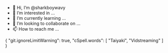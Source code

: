 - 👋 Hi, I’m @sharkboywavy
- 👀 I’m interested in ...
- 🌱 I’m currently learning ...
- 💞️ I’m looking to collaborate on ...
- 📫 How to reach me ...

<!---
sharkboywavy/sharkboywavy is a ✨ special ✨ repository because its `README.md` (this file) appears on your GitHub profile.
You can click the Preview link to take a look at your changes.
--->
{
    "git.ignoreLimitWarning": true,
    "cSpell.words": [
        "Taiyaki",
        "Vidstreaming"
    ]
}
